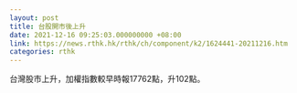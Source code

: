 ```yaml
---
layout: post
title: 台股開市後上升
date: 2021-12-16 09:25:03.000000000 +08:00
link: https://news.rthk.hk/rthk/ch/component/k2/1624441-20211216.htm
categories: rthk
---
```


台灣股市上升，加權指數較早時報17762點，升102點。
